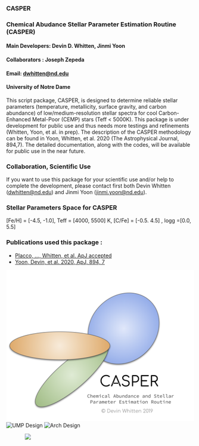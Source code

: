 ### CASPER
### Chemical Abudance Stellar Parameter Estimation Routine (CASPER)
#### Main Developers: Devin D. Whitten, Jinmi Yoon
#### Collaborators : Joseph Zepeda
#### Email: dwhitten@nd.edu
#### University of Notre Dame

This script package, CASPER, is designed to determine reliable stellar parameters (temperature, metallicity, surface gravity, and carbon abundance) of low/medium-resolution stellar spectra for cool Carbon-Enhanced Metal-Poor (CEMP) stars (Teff < 5000K). This package is under development for public use and thus needs more testings and refinements (Whitten, Yoon, et al. in prep). The description of the CASPER methodology can be found in Yoon, Whitten, et al. 2020 (The Astrophysical Journal, 894,7). The detailed documentation, along with the codes, will be available for public use in the near future.

### Collaboration, Scientific Use
If you want to use this package for your scientific use and/or help to complete the development, please contact first both Devin Whitten (dwhitten@nd.edu) and Jinmi Yoon (jinmi.yoon@nd.edu).

### Stellar Parameters Space for CASPER
[Fe/H] = [-4.5, -1.0], Teff = [4000, 5500] K, [C/Fe] = [-0.5. 4.5] , logg =[0.0, 5.5]

### Publications used this package :
- [Placco, ..., Whitten, et al. ApJ accepted](https://ui.adsabs.harvard.edu/abs/2020arXiv200604538P/abstract)
- [Yoon, Devin, et al. 2020, ApJ, 894, 7](https://ui.adsabs.harvard.edu/abs/2020ApJ...894....7Y/abstract)

![Logo](https://github.com/DevinWhitten/CASPER/blob/master/images/CASPER_logo.png)
![UMP Design](https://github.com/DevinWhitten/CCSLab/blob/master/images/UMP_Methodology_v3.png)
![Arch Design](https://github.com/DevinWhitten/CCSLab/blob/master/images/arch_dir_schem.png)



<img src="https://github.com/DevinWhitten/CCSLab/blob/master/images/continuum_animation.gif" width="80%"
style="display:block;margin: 0 auto;">
